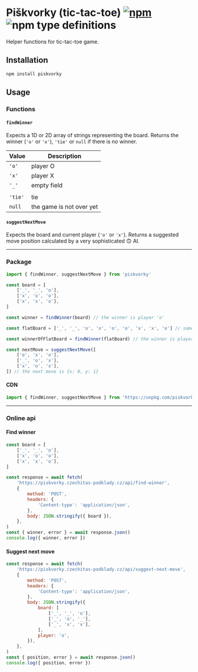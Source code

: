 # Piškvorky (tic-tac-toe) [![npm](https://img.shields.io/npm/v/piskvorky.svg)](https://www.npmjs.com/package/piskvorky) ![npm type definitions](https://img.shields.io/npm/types/piskvorky.svg)

Helper functions for tic-tac-toe game.

## Installation

```bash
npm install piskvorky
```

## Usage

### Functions

#### `findWinner`

Expects a 1D or 2D array of strings representing the board. Returns the winner (`'o'` or `'x'`), `'tie'` or `null` if there is no winner.

| Value   | Description              |
| ------- | ------------------------ |
| `'o'`   | player O                 |
| `'x'`   | player X                 |
| `'_'`   | empty field              |
|         |                          |
| `'tie'` | tie                      |
| `null`  | the game is not over yet |

#### `suggestNextMove`

Expects the board and current player (`'o'` or `'x'`). Returns a suggested move position calculated by a very sophisticated 🙃 AI.

---

### Package

```js
import { findWinner, suggestNextMove } from 'piskvorky'

const board = [
	['_', '_', 'o'],
	['x', 'o', 'o'],
	['x', 'x', 'o'],
]

const winner = findWinner(board) // the winner is player 'o'

const flatBoard = ['_', '_', 'o', 'x', 'o', 'o', 'x', 'x', 'o'] // same as board.flat()

const winnerOfFlatBoard = findWinner(flatBoard) // the winner is player 'o'

const nextMove = suggestNextMove([
	['o', 'x', 'o'],
	['_', 'o', 'x'],
	['x', 'o', 'x'],
]) // the next move is {x: 0, y: 1}
```

#### CDN

```js
import { findWinner, suggestNextMove } from 'https://unpkg.com/piskvorky@latest'
```

---

### Online api

#### Find winner

```js
const board = [
	['_', '_', 'o'],
	['x', 'o', 'o'],
	['x', 'x', 'o'],
]

const response = await fetch(
	'https://piskvorky.czechitas-podklady.cz/api/find-winner',
	{
		method: 'POST',
		headers: {
			'Content-type': 'application/json',
		},
		body: JSON.stringify({ board }),
	},
)
const { winner, error } = await response.json()
console.log({ winner, error })
```

#### Suggest next move

```js
const response = await fetch(
	'https://piskvorky.czechitas-podklady.cz/api/suggest-next-move',
	{
		method: 'POST',
		headers: {
			'Content-type': 'application/json',
		},
		body: JSON.stringify({
			board: [
				['_', '_', 'o'],
				['_', 'o', '_'],
				['_', 'x', 'x'],
			],
			player: 'o',
		}),
	},
)
const { position, error } = await response.json()
console.log({ position, error })
```
